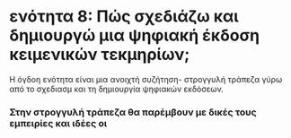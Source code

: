 <h1>ενότητα 8: Πώς σχεδιάζω και δημιουργώ μια ψηφιακή έκδοση κειμενικών τεκμηρίων;
 </h1>

Η όγδοη ενότητα είναι μια ανοιχτή συζήτηση- στρογγυλή τράπεζα γύρω από το σχεδιασμ και τη δημιουργία ψηφιακών εκδόσεων.  </lb>

 <h3>Στην στρογγυλή τράπεζα θα παρέμβουν με δικές τους εμπειρίες και ιδέες οι</h3>
<ul>
